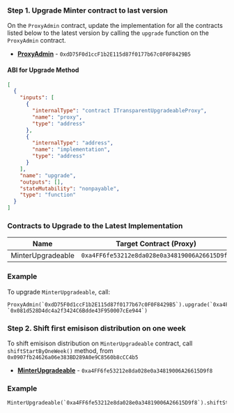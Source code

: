 ### Step 1. Upgrade Minter contract to last version
On the `ProxyAdmin` contract, update the implementation for all the contracts listed below to the latest version by calling the `upgrade` function on the `ProxyAdmin` contract.

- **[ProxyAdmin](https://blastscan.io/address/0xdD75F0d1ccF1b2E115d87f0177b67c0F0F8429B5)** - `0xdD75F0d1ccF1b2E115d87f0177b67c0F0F8429B5`

#### ABI for Upgrade Method
```json
[
  {
    "inputs": [
      {
        "internalType": "contract ITransparentUpgradeableProxy",
        "name": "proxy",
        "type": "address"
      },
      {
        "internalType": "address",
        "name": "implementation",
        "type": "address"
      }
    ],
    "name": "upgrade",
    "outputs": [],
    "stateMutability": "nonpayable",
    "type": "function"
  }
]
```

### Contracts to Upgrade to the Latest Implementation

| Name                        | Target Contract (Proxy)                    | New Implementation                      |
|-----------------------------|--------------------------------------------|-----------------------------------------|
| MinterUpgradeable      | `0xa4FF6fe53212e8da028e0a34819006A26615D9f8` | `0x081d528D4dc4a2f3424C6Bdde43F950007cEe944` |


### Example
To upgrade `MinterUpgradeable`, call:
```solidity
ProxyAdmin(`0xdD75F0d1ccF1b2E115d87f0177b67c0F0F8429B5`).upgrade(`0xa4FF6fe53212e8da028e0a34819006A26615D9f8`, `0x081d528D4dc4a2f3424C6Bdde43F950007cEe944`)
```

### Step 2. Shift first emisison distribution on one week
To shift emisison distribution on `MinterUpgradeable` contract, call `shiftStartByOneWeek()` method, from `0x0907fb24626a06e383BD289A0e9C8560b8cCC4b5`

- **[MinterUpgradeable](https://blastscan.io/address/0xa4FF6fe53212e8da028e0a34819006A26615D9f8)** - `0xa4FF6fe53212e8da028e0a34819006A26615D9f8`

### Example

```solidity
MinterUpgradeable(`0xa4FF6fe53212e8da028e0a34819006A26615D9f8`).shiftStartByOneWeek()
```